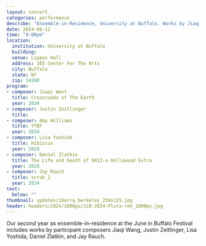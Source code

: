 ```yaml
---
layout: concert
categories: performance
describe: "Ensemble-in-Residence, University at Buffalo. Works by Jiaqi Wang, Justin Zeitlinger, Lisa Yoshida, Daniel Zlatkin, and Jay Rauch"
date: 2024-06-12
time: "8:00pm"
location:
  institution: University at Buffalo
  building: 
  venue: Lippes Hall
  address: 103 Center For The Arts
  city: Buffalo
  state: NY
  zip: 14260
program:
- composer: Jiaqi Want
  title: Crossroads of The Earth
  year: 2024
- composer: Justin Zeitlinger
  title: 
- composer: Amy Williams
  title: YTBF
  year: 2024
- composer: Lisa Yoshida
  title: Hibiscus
  year: 2024
- composer: Daniel Zlatkin
  title: The Life and Death of 9413-a Hollywood Extra
  year: 2024
- composer: Jay Rauch
  title: scrub_2
  year: 2024
text:
  below: ""
thumbnail: updates/ibarra_berkeley_250x125.jpg
header: headers/2024/1000px/JiB-2024-Pluta-reh_1000px.jpg
---
```


Our second year as ensemble-in-residence at the June in Buffalo Festival includes works by participant composers Jiaqi Wang, Justin Zeitlinger, Lisa Yoshida, Daniel Zlatkin, and Jay Rauch.
